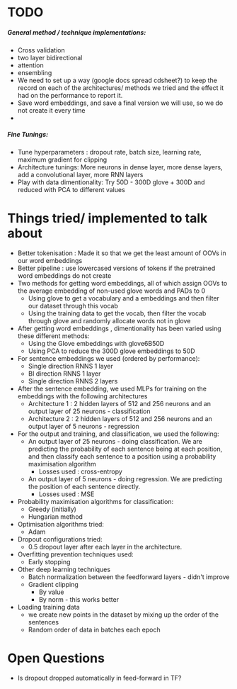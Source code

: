 # TODO
##### General method / technique implementations:
- Cross validation
- two layer bidirectional
- attention
- ensembling
- We need to set up a way (google docs spread cdsheet?) to keep the record on each of the architectures/ methods we tried
   and the effect it had on the performance to report it.
- Save word embeddings, and save a final version we will use, so we do not create it every time
- 

##### Fine Tunings:

- Tune hyperparameters : dropout rate, batch size, learning rate, maximum gradient for clipping
- Architecture tunings: More neurons in dense layer, more dense layers, add a convolutional layer,
more RNN layers
- Play with data dimentionality: Try 50D - 300D glove + 300D and reduced with PCA to different values


# Things tried/ implemented to talk about

- Better tokenisation : Made it so that we get the least amount of OOVs in our word embeddings
- Better pipeline : use lowercased versions of tokens if the pretrained word embeddings do not create
- Two methods for getting word embeddings, all of which assign OOVs to the average embedding of non-used glove words and PADs to 0
    - Using glove to get a vocabulary and a  embeddings and then filter our dataset through this vocab
    - Using the training data to get the vocab, then filter the vocab through glove and randomly allocate words not in glove
- After getting word embeddings , dimentionality has been varied using these different methods:
    - Using the Glove embeddings with glove6B50D
    - Using PCA to reduce the 300D glove embeddings to 50D
- For sentence embeddings we used (ordered by performance):
    - Single direction RNNS 1 layer
    - BI direction RNNS 1 layer
    - Single direction RNNS 2 layers
- After the sentence embedding, we used MLPs for training on the embeddings with the following architectures
    - Architecture 1 : 2 hidden layers of 512 and 256 neurons and an output layer of 25 neurons - classification
    - Architecture 2 : 2 hidden layers of 512 and 256 neurons and an output layer of 5 neurons - regression
- For the output and training, and classification, we used the following:
    - An output layer of 25 neurons - doing classification. We are predicting the probability of
    each sentence being at each position, and then classify each sentence to a position using a
    probability maximisation algorithm
        - Losses used : cross-entropy
    - An output layer of 5 neurons - doing regression. We are predicting the position of each sentence
    directly.
        - Losses used : MSE
- Probability maximisation algorithms for classification:
    - Greedy (initially)
    - Hungarian method
- Optimisation algorithms tried:
    - Adam
- Dropout configurations tried:
    - 0.5 dropout layer after each layer in the architecture.
- Overfitting prevention techniques used:
    - Early stopping
- Other deep learning techniques
    - Batch normalization between the feedforward layers - didn't improve
    - Gradient clipping
        - By value
        - By norm - this works better
- Loading training data
    - we create new points in the dataset by mixing up the order of the sentences
    - Random order of data in batches each epoch


# Open Questions
- Is dropout dropped automatically in feed-forward in TF?

